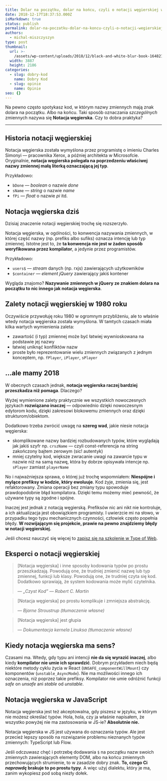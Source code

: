 ```yaml
---
title: Dolar na początku, dolar na końcu, czyli o notacji węgierskiej w JS
date: 2018-12-17T18:37:53.000Z
isMarkdown: true
status: publish
permalink: dolar-na-poczatku-dolar-na-koncu-czyli-o-notacji-wegierskiej-w-js
authors:
  - michal-miszczyszyn
type: post
thumbnail:
  url: >-
    /assets/wp-content/uploads/2018/12/black-and-white-blur-book-164821.jpg
  width: 3887
  height: 2186
categories:
  - slug: dobry-kod
    name: Dobry Kod
  - slug: opinie
    name: Opinie
seo: {}
---
```


Na pewno często spotykasz kod, w którym nazwy zmiennych mają znak dolara na początku. Albo na końcu. Taki sposób oznaczania _szczególnych_ zmiennych nazywa się **Notacja węgierska**. Czy to dobra praktyka?

---

## Historia notacji węgierskiej

Notacja węgierska została wymyślona przez programistę o imieniu Charles Simonyi — pracownika Xerox, a później architekta w Microsofcie. Oryginalnie, **notacja węgierska polegała na poprzedzeniu właściwej nazwy zmiennej małą literką oznaczającą jej typ**.

Przykładowo:

- `bDone` — _boolean_ o nazwie _done_
- `sName` — _string_ o nazwie _name_
- `fPi` — _float_ o nazwie _pi_
  itd.

## Notacja węgierska dziś

Dzisiaj znaczenie notacji węgierskiej trochę się rozszerzyło.

<p class="important">Notacja węgierska, w ogólności, to konwencja nazywania zmiennych, w której część nazwy (np. prefiks albo sufiks) oznacza intencję lub typ zmiennej. Istotne jest to, że <strong>ta konwencja nie jest w żaden sposób weryfikowana przez kompilator</strong>, a jedynie przez programistów.</p>

Przykładowo:

- `users$` — _stream_ danych (np. rxjs) zawierających użytkowników
- `$container` — _element jQuery_ zawierający jakiś kontener

Wygląda znajomo? **Nazywanie zmiennych w jQuery ze znakiem dolara na początku to nic innego jak notacja węgierska**.

## Zalety notacji węgierskiej w 1980 roku

Oczywiście przywołuję roku 1980 w ogromnym przybliżeniu, ale to właśnie wtedy notacja węgierska została wymyślona. W tamtych czasach miała kilka wartych wymienienia zaleta:

- zawartość (i typ) zmiennej może być łatwiej wywnioskowana na podstawie jej nazwy
- łatwiej uniknąć konfliktów nazw
- proste było reprezentowanie wielu zmiennych związanych z jednym konceptem, np. `fPlayer`, `iPlayer`, `sPlayer`

## …ale mamy 2018

W obecnych czasach jednak, **notacja węgierska raczej bardziej przeszkadza niż pomaga**. Dlaczego?

Wyżej wymienione zalety praktycznie we wszystkich nowoczesnych językach **rozwiązano inaczej** — odpowiednio dzięki nowoczesnym edytorom kodu, dzięki zakresowi blokowemu zmiennych oraz dzięki strukturom/obiektom.

Dodatkowo trzeba zwrócić uwagę na **szereg wad**, jakie niesie notacja węgierska:

- skomplikowane nazwy bardziej rozbudowanych typów, które wyglądają jak jakiś szyfr np. `crszName` — czyli const-referencja na string zakończony bajtem zerowym (sic! autentyk)
- mniej czytelny kod, większe zwracanie uwagi na zawarcie typu w nazwie niż na samą nazwę, która by dobrze opisywała intencje np. `sPlayer` zamiast `playerName`

No i najważniejsza sprawa, o której już trochę wspomniałem: **Niespójne i mylące prefiksy w kodzie, który ewoluuje**. Kod żyje, zmienia się, jest refaktorowany. Zmiana operacji bez zmiany typu spowoduje prawdopodobnie błąd kompilatora. Dzięki temu możemy mieć pewność, że używane typy są zgodne i spójne.

Inaczej jest jednak z notacją węgierską. Prefiksów nic ani nikt nie kontroluje, a ich aktualizacja jest obowiązkiem programisty. I uwierzcie mi na słowo, w przypadku tego typu mechanicznych czynności, człowiek często popełnia błędy. **W rozwijającym się projekcie, prawie na pewno znajdziemy błędy w notacji węgierskiej.**

Jeśli chcesz nauczyć się więcej to <a href="https://szkolenia.typeofweb.com/" target="_blank">zapisz się na szkolenie w Type of Web</a>.

## Eksperci o notacji węgierskiej

<blockquote>
<p>
  [Notacja węgierska] i inne sposoby kodowania typów po prostu przeszkadzają. Powodują one, że trudniej zmienić nazwę lub typ zmiennej, funkcji lub klasy. Powodują one, że trudniej czyta się kod. Dodatkowo sprawiają, że system kodowania może mylić czytelnika.
</p>
<footer>
— <cite>„Czyst Kod” — Robert C. Martin</cite>
</footer>
</blockquote>

<blockquote>
<p>
  [Notacja węgierska] po prostu komplikuje i zmniejsza abstrakcję.
</p>
<footer>
— <cite>Bjarne Stroustrup (tłumaczenie własne)</cite>
</footer>
</blockquote>

<blockquote>
<p>
  [Notacja węgierska] jest głupia
</p>
<footer>
— <cite>Dokumentacja kernela Linuksa (tłumaczenie własne)</cite>
</footer>
</blockquote>

## Kiedy notacja węgierska ma sens?

Czasami ma. Wtedy, gdy typu ani intencji **nie da się wyrazić inaczej**, albo kiedy **kompilator nie umie ich sprawdzić**. Dobrym przykładem niech będą niektóre metody cyklu życia w React (`UNSAFE_componentWillMount`) czy komponentów (`unstable_AsyncMode`). Nie ma możliwości innego ich oznaczenia, niż poprzez takie prefiksy. Kompilator nie umie odróżnić funkcji _safe_ on _unsafe_ ani _stable_ od _unstable_.

## Notacja węgierska w JavaScript

Notacja węgierska jest też akceptowalna, gdy piszesz w języku, w którym nie możesz określać typów. Hola, hola, czy ja właśnie napisałem, że wszystko powyżej nie ma zastosowania w JS-ie? **Absolutnie nie.**

Notacja węgierska w JS jest używana do oznaczania typów. Ale jest przecież lepszy sposób na rozwiązanie problemu nieznanych typów zmiennych: TypeScript lub Flow.

Jeśli odczuwasz chęć i potrzebę dodawania `$` na początku nazw swoich zmiennych zawierających elementy DOM, albo na końcu zmiennych przechowujących strumienie, to w zasadzie dobry znak. **To, czego Ci _naprawdę_ brakuje to po prostu typy**. A więc użyj dialektu, który je ma, zanim wykopiesz pod sobą niezły dołek.
